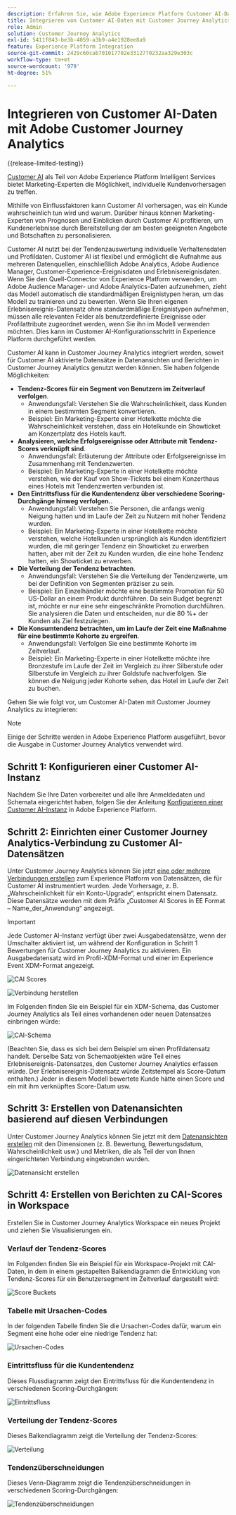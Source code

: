 ```yaml
---
description: Erfahren Sie, wie Adobe Experience Platform Customer AI-Daten in Workspace in Customer Journey Analytics integriert werden.
title: Integrieren von Customer AI-Daten mit Customer Journey Analytics
role: Admin
solution: Customer Journey Analytics
exl-id: 5411f843-be3b-4059-a3b9-a4e1928ee8a9
feature: Experience Platform Integration
source-git-commit: 2429c60cab701017702e3312770232aa329e303c
workflow-type: tm+mt
source-wordcount: '979'
ht-degree: 51%

---
```


# Integrieren von Customer AI-Daten mit Adobe Customer Journey Analytics

{{release-limited-testing}}

[Customer AI](https://experienceleague.adobe.com/docs/experience-platform/intelligent-services/customer-ai/overview.html?lang=de) als Teil von Adobe Experience Platform Intelligent Services bietet Marketing-Experten die Möglichkeit, individuelle Kundenvorhersagen zu treffen.

Mithilfe von Einflussfaktoren kann Customer AI vorhersagen, was ein Kunde wahrscheinlich tun wird und warum. Darüber hinaus können Marketing-Experten von Prognosen und Einblicken durch Customer AI profitieren, um Kundenerlebnisse durch Bereitstellung der am besten geeigneten Angebote und Botschaften zu personalisieren.

Customer AI nutzt bei der Tendenzauswertung individuelle Verhaltensdaten und Profildaten. Customer AI ist flexibel und ermöglicht die Aufnahme aus mehreren Datenquellen, einschließlich Adobe Analytics, Adobe Audience Manager, Customer-Experience-Ereignisdaten und Erlebnisereignisdaten. Wenn Sie den Quell-Connector von Experience Platform verwenden, um Adobe Audience Manager- und Adobe Analytics-Daten aufzunehmen, zieht das Modell automatisch die standardmäßigen Ereignistypen heran, um das Modell zu trainieren und zu bewerten. Wenn Sie Ihren eigenen Erlebnisereignis-Datensatz ohne standardmäßige Ereignistypen aufnehmen, müssen alle relevanten Felder als benutzerdefinierte Ereignisse oder Profilattribute zugeordnet werden, wenn Sie ihn im Modell verwenden möchten. Dies kann im Customer AI-Konfigurationsschritt in Experience Platform durchgeführt werden.

Customer AI kann in Customer Journey Analytics integriert werden, soweit für Customer AI aktivierte Datensätze in Datenansichten und Berichten in Customer Journey Analytics genutzt werden können. Sie haben folgende Möglichkeiten:

* **Tendenz-Scores für ein Segment von Benutzern im Zeitverlauf verfolgen**.
   * Anwendungsfall: Verstehen Sie die Wahrscheinlichkeit, dass Kunden in einem bestimmten Segment konvertieren.
   * Beispiel: Ein Marketing-Experte einer Hotelkette möchte die Wahrscheinlichkeit verstehen, dass ein Hotelkunde ein Showticket am Konzertplatz des Hotels kauft.
* **Analysieren, welche Erfolgsereignisse oder Attribute mit Tendenz-Scores verknüpft sind**.
   * Anwendungsfall: Erläuterung der Attribute oder Erfolgsereignisse im Zusammenhang mit Tendenzwerten.
   * Beispiel: Ein Marketing-Experte in einer Hotelkette möchte verstehen, wie der Kauf von Show-Tickets bei einem Konzerthaus eines Hotels mit Tendenzwerten verbunden ist.
* **Den Eintrittsfluss für die Kundentendenz über verschiedene Scoring-Durchgänge hinweg verfolgen.**. 
   * Anwendungsfall: Verstehen Sie Personen, die anfangs wenig Neigung hatten und im Laufe der Zeit zu Nutzern mit hoher Tendenz wurden.
   * Beispiel: Ein Marketing-Experte in einer Hotelkette möchte verstehen, welche Hotelkunden ursprünglich als Kunden identifiziert wurden, die mit geringer Tendenz ein Showticket zu erwerben hatten, aber mit der Zeit zu Kunden wurden, die eine hohe Tendenz hatten, ein Showticket zu erwerben.
* **Die Verteilung der Tendenz betrachten**.
   * Anwendungsfall: Verstehen Sie die Verteilung der Tendenzwerte, um bei der Definition von Segmenten präziser zu sein.
   * Beispiel: Ein Einzelhändler möchte eine bestimmte Promotion für 50 US-Dollar an einem Produkt durchführen. Da sein Budget begrenzt ist, möchte er nur eine sehr eingeschränkte Promotion durchführen. Sie analysieren die Daten und entscheiden, nur die 80 %+ der Kunden als Ziel festzulegen.
* **Die Konsumtendenz betrachten, um im Laufe der Zeit eine Maßnahme für eine bestimmte Kohorte zu ergreifen**.
   * Anwendungsfall: Verfolgen Sie eine bestimmte Kohorte im Zeitverlauf.
   * Beispiel: Ein Marketing-Experte in einer Hotelkette möchte ihre Bronzestufe im Laufe der Zeit im Vergleich zu ihrer Silberstufe oder Silberstufe im Vergleich zu ihrer Goldstufe nachverfolgen. Sie können die Neigung jeder Kohorte sehen, das Hotel im Laufe der Zeit zu buchen.

Gehen Sie wie folgt vor, um Customer AI-Daten mit Customer Journey Analytics zu integrieren:

>[!NOTE]
>
>Einige der Schritte werden in Adobe Experience Platform ausgeführt, bevor die Ausgabe in Customer Journey Analytics verwendet wird.


## Schritt 1: Konfigurieren einer Customer AI-Instanz

Nachdem Sie Ihre Daten vorbereitet und alle Ihre Anmeldedaten und Schemata eingerichtet haben, folgen Sie der Anleitung [Konfigurieren einer Customer AI-Instanz](https://experienceleague.adobe.com/docs/experience-platform/intelligent-services/customer-ai/user-guide/configure.html?lang=de) in Adobe Experience Platform.

## Schritt 2: Einrichten einer Customer Journey Analytics-Verbindung zu Customer AI-Datensätzen

Unter Customer Journey Analytics können Sie jetzt [eine oder mehrere Verbindungen erstellen](/help/connections/create-connection.md) zum Experience Platform von Datensätzen, die für Customer AI instrumentiert wurden. Jede Vorhersage, z. B. „Wahrscheinlichkeit für ein Konto-Upgrade“, entspricht einem Datensatz. Diese Datensätze werden mit dem Präfix „Customer AI Scores in EE Format – Name_der_Anwendung“ angezeigt.

>[!IMPORTANT]
>
>Jede Customer AI-Instanz verfügt über zwei Ausgabedatensätze, wenn der Umschalter aktiviert ist, um während der Konfiguration in Schritt 1 Bewertungen für Customer Journey Analytics zu aktivieren. Ein Ausgabedatensatz wird im Profil-XDM-Format und einer im Experience Event XDM-Format angezeigt.

![CAI Scores](assets/cai-scores.png)

![Verbindung herstellen](assets/create-conn.png)

Im Folgenden finden Sie ein Beispiel für ein XDM-Schema, das Customer Journey Analytics als Teil eines vorhandenen oder neuen Datensatzes einbringen würde:

![CAI-Schema](assets/cai-schema.png)

(Beachten Sie, dass es sich bei dem Beispiel um einen Profildatensatz handelt. Derselbe Satz von Schemaobjekten wäre Teil eines Erlebnisereignis-Datensatzes, den Customer Journey Analytics erfassen würde. Der Erlebnisereignis-Datensatz würde Zeitstempel als Score-Datum enthalten.) Jeder in diesem Modell bewertete Kunde hätte einen Score und ein mit ihm verknüpftes Score-Datum usw.

## Schritt 3: Erstellen von Datenansichten basierend auf diesen Verbindungen

Unter Customer Journey Analytics können Sie jetzt mit dem [Datenansichten erstellen](/help/data-views/create-dataview.md) mit den Dimensionen (z. B. Bewertung, Bewertungsdatum, Wahrscheinlichkeit usw.) und Metriken, die als Teil der von Ihnen eingerichteten Verbindung eingebunden wurden.

![Datenansicht erstellen](assets/create-dataview.png)

## Schritt 4: Erstellen von Berichten zu CAI-Scores in Workspace

Erstellen Sie in Customer Journey Analytics Workspace ein neues Projekt und ziehen Sie Visualisierungen ein.

### Verlauf der Tendenz-Scores

Im Folgenden finden Sie ein Beispiel für ein Workspace-Projekt mit CAI-Daten, in dem in einem gestapelten Balkendiagramm die Entwicklung von Tendenz-Scores für ein Benutzersegment im Zeitverlauf dargestellt wird:

![Score Buckets](assets/workspace-scores.png)

### Tabelle mit Ursachen-Codes

In der folgenden Tabelle finden Sie die Ursachen-Codes dafür, warum ein Segment eine hohe oder eine niedrige Tendenz hat:

![Ursachen-Codes](assets/reason-codes.png)

### Eintrittsfluss für die Kundentendenz

Dieses Flussdiagramm zeigt den Eintrittsfluss für die Kundentendenz in verschiedenen Scoring-Durchgängen:

![Eintrittsfluss](assets/flow.png)

### Verteilung der Tendenz-Scores

Dieses Balkendiagramm zeigt die Verteilung der Tendenz-Scores:

![Verteilung](assets/distribution.png)

### Tendenzüberschneidungen

Dieses Venn-Diagramm zeigt die Tendenzüberschneidungen in verschiedenen Scoring-Durchgängen:

![Tendenzüberschneidungen](assets/venn.png)
